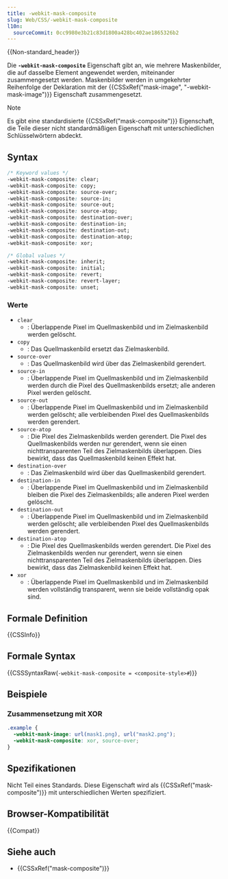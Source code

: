 ```yaml
---
title: -webkit-mask-composite
slug: Web/CSS/-webkit-mask-composite
l10n:
  sourceCommit: 0cc9980e3b21c83d1800a428bc402ae1865326b2
---
```


{{Non-standard_header}}

Die **`-webkit-mask-composite`** Eigenschaft gibt an, wie mehrere Maskenbilder, die auf dasselbe Element angewendet werden, miteinander zusammengesetzt werden. Maskenbilder werden in umgekehrter Reihenfolge der Deklaration mit der {{CSSxRef("mask-image", "-webkit-mask-image")}} Eigenschaft zusammengesetzt.

> [!NOTE]
> Es gibt eine standardisierte {{CSSxRef("mask-composite")}} Eigenschaft, die Teile dieser nicht standardmäßigen Eigenschaft mit unterschiedlichen Schlüsselwörtern abdeckt.

## Syntax

```css
/* Keyword values */
-webkit-mask-composite: clear;
-webkit-mask-composite: copy;
-webkit-mask-composite: source-over;
-webkit-mask-composite: source-in;
-webkit-mask-composite: source-out;
-webkit-mask-composite: source-atop;
-webkit-mask-composite: destination-over;
-webkit-mask-composite: destination-in;
-webkit-mask-composite: destination-out;
-webkit-mask-composite: destination-atop;
-webkit-mask-composite: xor;

/* Global values */
-webkit-mask-composite: inherit;
-webkit-mask-composite: initial;
-webkit-mask-composite: revert;
-webkit-mask-composite: revert-layer;
-webkit-mask-composite: unset;
```

### Werte

- `clear`
  - : Überlappende Pixel im Quellmaskenbild und im Zielmaskenbild werden gelöscht.
- `copy`
  - : Das Quellmaskenbild ersetzt das Zielmaskenbild.
- `source-over`
  - : Das Quellmaskenbild wird über das Zielmaskenbild gerendert.
- `source-in`
  - : Überlappende Pixel im Quellmaskenbild und im Zielmaskenbild werden durch die Pixel des Quellmaskenbilds ersetzt; alle anderen Pixel werden gelöscht.
- `source-out`
  - : Überlappende Pixel im Quellmaskenbild und im Zielmaskenbild werden gelöscht; alle verbleibenden Pixel des Quellmaskenbilds werden gerendert.
- `source-atop`
  - : Die Pixel des Zielmaskenbilds werden gerendert. Die Pixel des Quellmaskenbilds werden nur gerendert, wenn sie einen nichttransparenten Teil des Zielmaskenbilds überlappen. Dies bewirkt, dass das Quellmaskenbild keinen Effekt hat.
- `destination-over`
  - : Das Zielmaskenbild wird über das Quellmaskenbild gerendert.
- `destination-in`
  - : Überlappende Pixel im Quellmaskenbild und im Zielmaskenbild bleiben die Pixel des Zielmaskenbilds; alle anderen Pixel werden gelöscht.
- `destination-out`
  - : Überlappende Pixel im Quellmaskenbild und im Zielmaskenbild werden gelöscht; alle verbleibenden Pixel des Quellmaskenbilds werden gerendert.
- `destination-atop`
  - : Die Pixel des Quellmaskenbilds werden gerendert. Die Pixel des Zielmaskenbilds werden nur gerendert, wenn sie einen nichttransparenten Teil des Zielmaskenbilds überlappen. Dies bewirkt, dass das Zielmaskenbild keinen Effekt hat.
- `xor`
  - : Überlappende Pixel im Quellmaskenbild und im Zielmaskenbild werden vollständig transparent, wenn sie beide vollständig opak sind.

## Formale Definition

{{CSSInfo}}

## Formale Syntax

{{CSSSyntaxRaw(`-webkit-mask-composite = <composite-style>#`)}}

## Beispiele

### Zusammensetzung mit XOR

```css
.example {
  -webkit-mask-image: url(mask1.png), url("mask2.png");
  -webkit-mask-composite: xor, source-over;
}
```

## Spezifikationen

Nicht Teil eines Standards. Diese Eigenschaft wird als {{CSSxRef("mask-composite")}} mit unterschiedlichen Werten spezifiziert.

## Browser-Kompatibilität

{{Compat}}

## Siehe auch

- {{CSSxRef("mask-composite")}}
